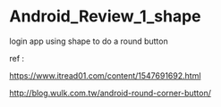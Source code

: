 # Android_Review_1_shape
login app using shape to do a round button 


ref : 

https://www.itread01.com/content/1547691692.html

http://blog.wulk.com.tw/android-round-corner-button/
